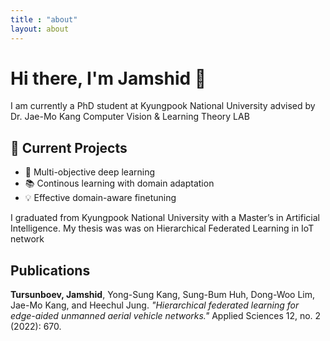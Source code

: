 ```yaml
---
title : "about"
layout: about
---
```

# Hi there, I'm Jamshid 👋

I am currently a PhD student at Kyungpook National University advised by Dr. Jae-Mo Kang Computer Vision & Learning Theory LAB

## 🚀 Current Projects
- 🤖 Multi-objective deep learning
- 📚 Continous learning with domain adaptation
- 💡 Effective domain-aware finetuning

I graduated from Kyungpook National University with a Master’s in Artificial Intelligence. My thesis was was on Hierarchical Federated Learning in IoT network

## Publications
**Tursunboev, Jamshid**, Yong-Sung Kang, Sung-Bum Huh, Dong-Woo Lim, Jae-Mo Kang, and Heechul Jung. *"Hierarchical federated learning for edge-aided unmanned aerial vehicle networks."* Applied Sciences 12, no. 2 (2022): 670.

